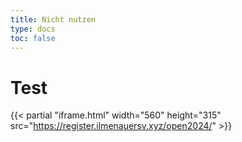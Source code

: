 ```yaml
---
title: Nicht nutzen
type: docs
toc: false
---
```


# Test


{{< partial "iframe.html" width="560" height="315" src="https://register.ilmenauersv.xyz/open2024/" >}}